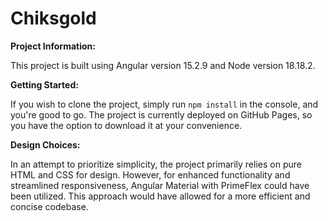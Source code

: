 # Chiksgold

**Project Information:**

This project is built using Angular version 15.2.9 and Node version 18.18.2.

**Getting Started:**

If you wish to clone the project, simply run `npm install` in the console, and you're good to go. The project is currently deployed on GitHub Pages, so you have the option to download it at your convenience.

**Design Choices:**

In an attempt to prioritize simplicity, the project primarily relies on pure HTML and CSS for design. However, for enhanced functionality and streamlined responsiveness, Angular Material with PrimeFlex could have been utilized. This approach would have allowed for a more efficient and concise codebase.
